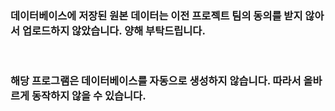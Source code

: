 ### **데이터베이스에 저장된 원본 데이터는 이전 프로젝트 팀의 동의를 받지 않아서 업로드하지 않았습니다. 양해 부탁드립니다.**
<br>

### **해당 프로그램은 데이터베이스를 자동으로 생성하지 않습니다. 따라서 올바르게 동작하지 않을 수 있습니다.**


